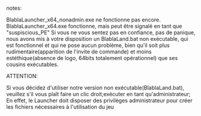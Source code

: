 notes:

BlablaLauncher_x64_nonadmin.exe ne fonctionne pas encore.
BlablaLauncher_x64.exe fonctionne, mais peut être signalé en tant que "suspiscious_PE"
Si vous ne vous sentez pas en confiance, pas de panique, nous avons mis à votre disposition un BlablaLand.bat non exécutable, qui est fonctionnel et qui ne pose aucun problème, bien qu'il soit plus rudimentaire(apparition de l'invite de commande) et moins estéthique(absence de logo, 64bits totalement opérationnel) que ses cousins exécutables.

ATTENTION:

Si vous décidez d'utiliser notre version non exécutable(BlablaLand.bat), veuillez s'il vous plaît faire un clic droit;exécuter en tant qu'administrateur;
En effet, le Launcher doit disposer des privilèges administrateur pour créer les fichiers nécessaires à l'utilisation du jeu
